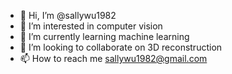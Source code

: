 - 👋 Hi, I’m @sallywu1982
- 👀 I’m interested in computer vision
- 🌱 I’m currently learning machine learning 
- 💞️ I’m looking to collaborate on 3D reconstruction
- 📫 How to reach me  sallywu1982@gmail.com





<!---
sallywu1982/sallywu1982 is a ✨ special ✨ repository because its `README.md` (this file) appears on your GitHub profile.
You can click the Preview link to take a look at your changes.
--->
